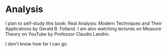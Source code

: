 # Analysis
I plan to self-study this book: Real Analysis: Modern Techniques and Their Applications by Gerald B. Folland. I am also watching lectures on Measure Theory on YouTube by Professor Claudio Landim.

I don't know how far I can go.
